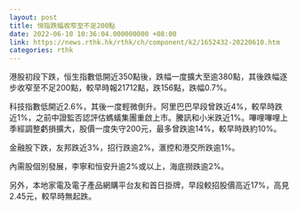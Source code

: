 ```yaml
---
layout: post
title: 恒指跌幅收窄至不足200點
date: 2022-06-10 10:36:04.000000000 +08:00
link: https://news.rthk.hk/rthk/ch/component/k2/1652432-20220610.htm
categories: rthk
---
```


港股初段下跌，恒生指數低開近350點後，跌幅一度擴大至逾380點，其後跌幅逐步收窄至不足200點，較早時報21712點，跌156點，跌幅0.7%。

科技指數低開近2.6%，其後一度輕微倒升。阿里巴巴早段曾跌近4%，較早時跌近1%，之前中證監否認評估螞蟻集團重啟上市。騰訊和小米跌近1%。嗶哩嗶哩上季經調整虧損擴大，股價一度失守200元，最多曾跌逾14%，較早時跌約10%。

金融股下跌，友邦跌近3%，招行跌逾2%，滙控和港交所跌逾1%。

內需股個別發展，李寧和恒安升逾2%或以上，海底撈跌逾2%。

另外，本地家電及電子產品網購平台友和首日掛牌，早段較招股價高近17%，高見2.45元，較早時無起跌。
